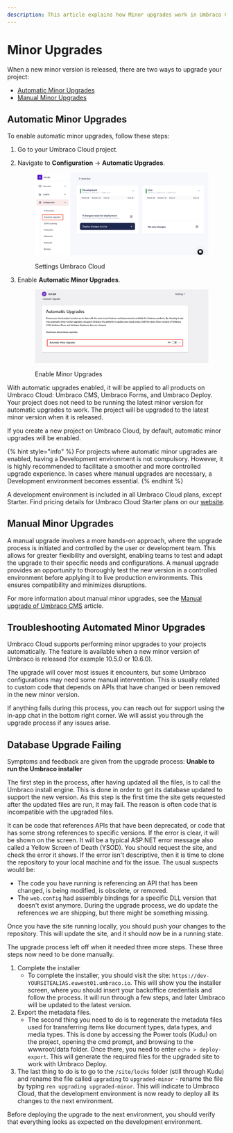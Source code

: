 ```yaml
---
description: This article explains how Minor upgrades work in Umbraco Cloud.
---
```


# Minor Upgrades

When a new minor version is released, there are two ways to upgrade your project:

- [Automatic Minor Upgrades](#automatic-minor-upgrades)
- [Manual Minor Upgrades](#manual-minor-upgrades)

## Automatic Minor Upgrades

To enable automatic minor upgrades, follow these steps:

1. Go to your Umbraco Cloud project.
2. Navigate to **Configuration** -> **Automatic Upgrades**.

    <figure><img src="../.gitbook/assets/image (47).png" alt="Settings Umbraco Cloud"><figcaption><p>Settings Umbraco Cloud</p></figcaption></figure>
3. Enable **Automatic Minor Upgrades**.

    <figure><img src="../.gitbook/assets/image (10) (1).png" alt=""><figcaption><p>Enable Minor Upgrades</p></figcaption></figure>

With automatic upgrades enabled, it will be applied to all products on Umbraco Cloud: Umbraco CMS, Umbraco Forms, and Umbraco Deploy. Your project does not need to be running the latest minor version for automatic upgrades to work. The project will be upgraded to the latest minor version when it is released.

If you create a new project on Umbraco Cloud, by default, automatic minor upgrades will be enabled.

{% hint style="info" %}
For projects where automatic minor upgrades are enabled, having a Development environment is not compulsory. However, it is highly recommended to facilitate a smoother and more controlled upgrade experience. In cases where manual upgrades are necessary, a Development environment becomes essential.
{% endhint %}

A development environment is included in all Umbraco Cloud plans, except Starter. Find pricing details for Umbraco Cloud Starter plans on our [website](https://umbraco.com/products/umbraco-cloud/pricing).

## Manual Minor Upgrades

A manual upgrade involves a more hands-on approach, where the upgrade process is initiated and controlled by the user or development team. This allows for greater flexibility and oversight, enabling teams to test and adapt the upgrade to their specific needs and configurations. A manual upgrade provides an opportunity to thoroughly test the new version in a controlled environment before applying it to live production environments. This ensures compatibility and minimizes disruptions.

For more information about manual minor upgrades, see the [Manual upgrade of Umbraco CMS](../product-upgrades/manual-upgrades/manual-cms-upgrade.md) article.

## Troubleshooting Automated Minor Upgrades

Umbraco Cloud supports performing minor upgrades to your projects automatically. The feature is available when a new minor version of Umbraco is released (for example 10.5.0 or 10.6.0).

The upgrade will cover most issues it encounters, but some Umbraco configurations may need some manual intervention. This is usually related to custom code that depends on APIs that have changed or been removed in the new minor version.

If anything fails during this process, you can reach out for support using the in-app chat in the bottom right corner. We will assist you through the upgrade process if any issues arise.

## Database Upgrade Failing

Symptoms and feedback are given from the upgrade process: **Unable to run the Umbraco installer**

The first step in the process, after having updated all the files, is to call the Umbraco install engine. This is done in order to get its database updated to support the new version. As this step is the first time the site gets requested after the updated files are run, it may fail. The reason is often code that is incompatible with the upgraded files.

It can be code that references APIs that have been deprecated, or code that has some strong references to specific versions. If the error is clear, it will be shown on the screen. It will be a typical ASP.NET error message also called a Yellow Screen of Death (YSOD). You should request the site, and check the error it shows. If the error isn't descriptive, then it is time to clone the repository to your local machine and fix the issue. The usual suspects would be:

- The code you have running is referencing an API that has been changed, is being modified, is obsolete, or removed.
- The `web.config` had assembly bindings for a specific DLL version that doesn't exist anymore. During the upgrade process, we do update the references we are shipping, but there might be something missing.

Once you have the site running locally, you should push your changes to the repository. This will update the site, and it should now be in a running state.

The upgrade process left off when it needed three more steps. These three steps now need to be done manually.

1. Complete the installer
   - To complete the installer, you should visit the site: `https://dev-YOURSITEALIAS.euwest01.umbraco.io`. This will show you the installer screen, where you should insert your backoffice credentials and follow the process. It will run through a few steps, and later Umbraco will be updated to the latest version.
2. Export the metadata files.
   - The second thing you need to do is to regenerate the metadata files used for transferring items like document types, data types, and media types. This is done by accessing the Power tools (Kudu) on the project, opening the cmd prompt, and browsing to the wwwroot/data folder. Once there, you need to enter `echo > deploy-export`. This will generate the required files for the upgraded site to work with Umbraco Deploy.
3. The last thing to do is to go to the `/site/locks` folder (still through Kudu) and rename the file called `upgrading` to `upgraded-minor` - rename the file by typing `ren upgrading upgraded-minor`. This will indicate to Umbraco Cloud, that the development environment is now ready to deploy all its changes to the next environment.

Before deploying the upgrade to the next environment, you should verify that everything looks as expected on the development environment.
